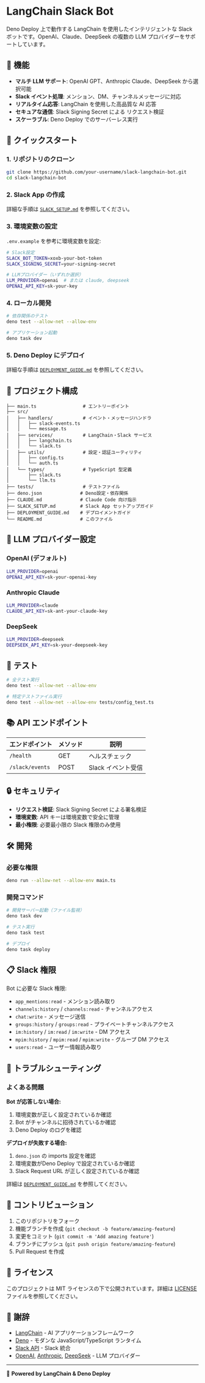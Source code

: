 # LangChain Slack Bot

Deno Deploy 上で動作する LangChain を使用したインテリジェントな Slack ボットです。OpenAI、Claude、DeepSeek の複数の LLM プロバイダーをサポートしています。

## 🤖 機能

- **マルチ LLM サポート**: OpenAI GPT、Anthropic Claude、DeepSeek から選択可能
- **Slack イベント処理**: メンション、DM、チャンネルメッセージに対応
- **リアルタイム応答**: LangChain を使用した高品質な AI 応答
- **セキュアな通信**: Slack Signing Secret による リクエスト検証
- **スケーラブル**: Deno Deploy でのサーバーレス実行

## 🚀 クイックスタート

### 1. リポジトリのクローン
```bash
git clone https://github.com/your-username/slack-langchain-bot.git
cd slack-langchain-bot
```

### 2. Slack App の作成
詳細な手順は [`SLACK_SETUP.md`](./SLACK_SETUP.md) を参照してください。

### 3. 環境変数の設定
`.env.example` を参考に環境変数を設定:

```bash
# Slack設定
SLACK_BOT_TOKEN=xoxb-your-bot-token
SLACK_SIGNING_SECRET=your-signing-secret

# LLMプロバイダー（いずれか選択）
LLM_PROVIDER=openai  # または claude, deepseek
OPENAI_API_KEY=sk-your-key
```

### 4. ローカル開発
```bash
# 依存関係のテスト
deno test --allow-net --allow-env

# アプリケーション起動
deno task dev
```

### 5. Deno Deploy にデプロイ
詳細な手順は [`DEPLOYMENT_GUIDE.md`](./DEPLOYMENT_GUIDE.md) を参照してください。

## 📁 プロジェクト構成

```
├── main.ts                 # エントリーポイント
├── src/
│   ├── handlers/           # イベント・メッセージハンドラ
│   │   ├── slack-events.ts
│   │   └── message.ts
│   ├── services/           # LangChain・Slack サービス
│   │   ├── langchain.ts
│   │   └── slack.ts
│   ├── utils/              # 設定・認証ユーティリティ
│   │   ├── config.ts
│   │   └── auth.ts
│   └── types/              # TypeScript 型定義
│       ├── slack.ts
│       └── llm.ts
├── tests/                  # テストファイル
├── deno.json              # Deno設定・依存関係
├── CLAUDE.md              # Claude Code 向け指示
├── SLACK_SETUP.md         # Slack App セットアップガイド
├── DEPLOYMENT_GUIDE.md    # デプロイメントガイド
└── README.md              # このファイル
```

## 🔧 LLM プロバイダー設定

### OpenAI (デフォルト)
```bash
LLM_PROVIDER=openai
OPENAI_API_KEY=sk-your-openai-key
```

### Anthropic Claude
```bash
LLM_PROVIDER=claude
CLAUDE_API_KEY=sk-ant-your-claude-key
```

### DeepSeek
```bash
LLM_PROVIDER=deepseek
DEEPSEEK_API_KEY=sk-your-deepseek-key
```

## 🧪 テスト

```bash
# 全テスト実行
deno test --allow-net --allow-env

# 特定テストファイル実行
deno test --allow-net --allow-env tests/config_test.ts
```

## 📚 API エンドポイント

| エンドポイント | メソッド | 説明 |
|--------------|---------|------|
| `/health` | GET | ヘルスチェック |
| `/slack/events` | POST | Slack イベント受信 |

## 🔒 セキュリティ

- **リクエスト検証**: Slack Signing Secret による署名検証
- **環境変数**: API キーは環境変数で安全に管理
- **最小権限**: 必要最小限の Slack 権限のみ使用

## 🛠 開発

### 必要な権限
```bash
deno run --allow-net --allow-env main.ts
```

### 開発コマンド
```bash
# 開発サーバー起動（ファイル監視）
deno task dev

# テスト実行
deno task test

# デプロイ
deno task deploy
```

## 📋 Slack 権限

Bot に必要な Slack 権限:
- `app_mentions:read` - メンション読み取り
- `channels:history` / `channels:read` - チャンネルアクセス
- `chat:write` - メッセージ送信
- `groups:history` / `groups:read` - プライベートチャンネルアクセス
- `im:history` / `im:read` / `im:write` - DM アクセス
- `mpim:history` / `mpim:read` / `mpim:write` - グループ DM アクセス
- `users:read` - ユーザー情報読み取り

## 🐛 トラブルシューティング

### よくある問題

**Bot が応答しない場合:**
1. 環境変数が正しく設定されているか確認
2. Bot がチャンネルに招待されているか確認
3. Deno Deploy のログを確認

**デプロイが失敗する場合:**
1. `deno.json` の imports 設定を確認
2. 環境変数がDeno Deploy で設定されているか確認
3. Slack Request URL が正しく設定されているか確認

詳細は [`DEPLOYMENT_GUIDE.md`](./DEPLOYMENT_GUIDE.md) を参照してください。

## 🤝 コントリビューション

1. このリポジトリをフォーク
2. 機能ブランチを作成 (`git checkout -b feature/amazing-feature`)
3. 変更をコミット (`git commit -m 'Add amazing feature'`)
4. ブランチにプッシュ (`git push origin feature/amazing-feature`)
5. Pull Request を作成

## 📄 ライセンス

このプロジェクトは MIT ライセンスの下で公開されています。詳細は [LICENSE](LICENSE) ファイルを参照してください。

## 🙏 謝辞

- [LangChain](https://langchain.com/) - AI アプリケーションフレームワーク
- [Deno](https://deno.com/) - モダンな JavaScript/TypeScript ランタイム
- [Slack API](https://api.slack.com/) - Slack 統合
- [OpenAI](https://openai.com/), [Anthropic](https://anthropic.com/), [DeepSeek](https://deepseek.com/) - LLM プロバイダー

---
🤖 **Powered by LangChain & Deno Deploy**